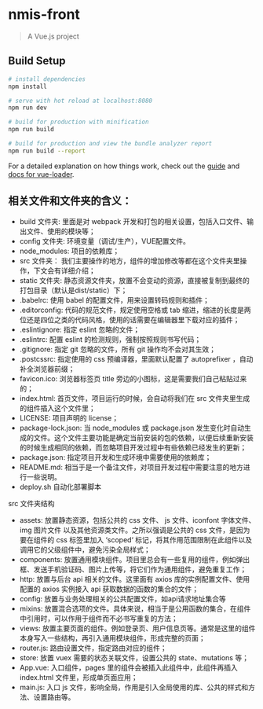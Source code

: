 # nmis-front

> A Vue.js project

## Build Setup

``` bash
# install dependencies
npm install

# serve with hot reload at localhost:8080
npm run dev

# build for production with minification
npm run build

# build for production and view the bundle analyzer report
npm run build --report
```

For a detailed explanation on how things work, check out the [guide](http://vuejs-templates.github.io/webpack/) and [docs for vue-loader](http://vuejs.github.io/vue-loader).



## 相关文件和文件夹的含义：
* build 文件夹: 里面是对 webpack 开发和打包的相关设置，包括入口文件、输出文件、使用的模块等；
* config 文件夹: 环境变量（调试/生产），VUE配置文件。
* node_modules: 项目的依赖库；
* src 文件夹： 我们主要操作的地方，组件的增加修改等都在这个文件夹里操作，下文会有详细介绍；
* static 文件夹: 静态资源文件夹，放置不会变动的资源，直接被复制到最终的打包目录（默认是dist/static）下；
*  .babelrc: 使用 babel 的配置文件，用来设置转码规则和插件；
* .editorconfig: 代码的规范文件，规定使用空格或 tab 缩进，缩进的长度是两位还是四位之类的代码风格，使用的话需要在编辑器里下载对应的插件；
* .eslintignore: 指定 eslint 忽略的文件；
* .eslintrc: 配置 eslint 的检测规则，强制按照规则书写代码；
* .gitignore: 指定 git 忽略的文件，所有 git 操作均不会对其生效；
* .postcssrc: 指定使用的 css 预编译器，里面默认配置了 autoprefixer ，自动补全浏览器前缀；
* favicon.ico: 浏览器标签页 title 旁边的小图标，这是需要我们自己粘贴过来的；
* index.html: 首页文件，项目运行的时候，会自动将我们在 src 文件夹里生成的组件插入这个文件里；
* LICENSE: 项目声明的 license；
* package-lock.json: 当 node_modules 或 package.json 发生变化时自动生成的文件。这个文件主要功能是确定当前安装的包的依赖，以便后续重新安装的时候生成相同的依赖，而忽略项目开发过程中有些依赖已经发生的更新；
* package.json: 指定项目开发和生成环境中需要使用的依赖库；
* README.md: 相当于是一个备注文件，对项目开发过程中需要注意的地方进行一些说明。
* deploy.sh 自动化部署脚本

src 文件夹结构
* assets: 放置静态资源，包括公共的 css 文件、 js 文件、iconfont 字体文件、img 图片文件 以及其他资源类文件。之所以强调是公共的 css 文件，是因为要在组件的 css 标签里加入 ‘scoped‘ 标记，将其作用范围限制在此组件以及调用它的父级组件中，避免污染全局样式；
* components: 放置通用模块组件。项目里总会有一些复用的组件，例如弹出框、发送手机验证码、图片上传等，将它们作为通用组件，避免重复工作；
* http: 放置与后台 api 相关的文件。这里面有 axios 库的实例配置文件、使用配置的 axios 实例接入 api 获取数据的函数的集合的文件；
* config: 放置与业务处理相关的公共配置文件，如api请求地址集合等
* mixins: 放置混合选项的文件。具体来说，相当于是公用函数的集合，在组件中引用时，可以作用于组件而不必书写重复的方法；
* views: 放置主要页面的组件。例如登录页、用户信息页等。通常是这里的组件本身写入一些结构，再引入通用模块组件，形成完整的页面；
* router.js: 路由设置文件，指定路由对应的组件；
* store: 放置 vuex 需要的状态关联文件，设置公共的 state、mutations 等；
* App.vue: 入口组件，pages 里的组件会被插入此组件中，此组件再插入 index.html 文件里，形成单页面应用；
* main.js: 入口 js 文件，影响全局，作用是引入全局使用的库、公共的样式和方法、设置路由等。
